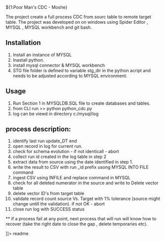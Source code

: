 <snippet>
  <content><![CDATA[

# ${1:Poor Man's CDC - Moshe}
The project create a full process CDC from sourc table to remote target table.
The project was developed on on windows using Spider Editor , MYSQL , MYSQL workbench and git bash.

## Installation
1. Install an instance of MYSQL
2. Inastall python.
3. install mysql connector & MYSQL workbench
4. STG file folder is defined to variable stg_dir in the python acript and needs to be adjusted according to  MYSQL environment.

## Usage
1. Run Section 1 in MYSQLDB.SQL file to create databases and tables.
2. from CLI run  >> python python_cdc.py
3. log can be viewd in directory c:/mysql/log

## process description:
1. identify last run update_DT end 
2. open record in log for current run.
3. check for schema evolution -  if not identicall - abort
4. collect run id created in the log table in step 2
5. extract data from source using the date identified in step 1.
6. write the result to CSV  with run _id prefix  usong MYSQL INTO FILE command
7. ingest CSV  using  INFILE  and replace command in MYSQL
8. check for all deleted numerator in the source and write to Delete vector table
9. delete vector ID's from target table
11. validate record count source Vs. Target with 1% tolerance (source might change untill the validation). if not OK - abort 
10. close run log with SUCCESS status

** if a process fail at any point, next process that will run will know how to recover (take the right date to close the gap , delete temporaries etc). 


]]></content>
  <tabTrigger>readme</tabTrigger>
</snippet>
